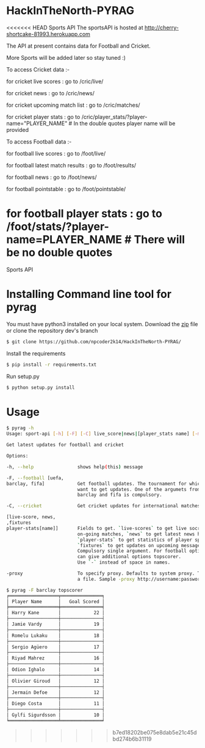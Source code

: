 # HackInTheNorth-PYRAG
<<<<<<< HEAD
Sports API 
The sportsAPI is hosted at http://cherry-shortcake-81993.herokuapp.com

The API at present contains data for Football and Cricket.

More Sports will be added later so stay tuned :)

To access Cricket data :-

for cricket live scores : go to /cric/live/

for cricket news : go to /cric/news/

for cricket upcoming match list : go to /cric/matches/

for cricket player stats : go to /cric/player_stats/?player-name="PLAYER_NAME"  # In the double quotes player name will be provided


To access Football data :-

for football live scores : go to /foot/live/

for football latest match results : go to /foot/results/

for football news : go to /foot/news/

for football pointstable : go to /foot/pointstable/

for football player stats : go to /foot/stats/?player-name=PLAYER_NAME          # There will be no double quotes
=======
Sports API
# Installing Command line tool for pyrag
You must have python3 installed on your local system.
Download the [zip](https://github.com/npcoder2k14/HackInTheNorth-PYRAG/archive/dev.zip) file or clone the repository dev's branch
```bash
$ git clone https://github.com/npcoder2k14/HackInTheNorth-PYRAG/
```
Install the requirements
```bash
$ pip install -r requirements.txt
```
Run setup.py
```bash
$ python setup.py install
```
# Usage
```bash
$ pyrag -h
Usage: sport-api [-h] [-F] [-C] live_score|news|[player_stats name] [-my_fav_team]

Get latest updates for football and cricket

Options:

-h, --help                shows help(this) message

-F, --football [uefa,
barclay, fifa]            Get football updates. The tournament for which you
                          want to get updates. One of the argumets from uefa,
                          barclay and fifa is compulsory.

-C, --cricket             Get cricket updates for international matches.

[live-score, news,
,fixtures
player-stats[name]]       Fields to get. `live-scores` to get live socre of
                          on-going matches, `news` to get latest news headlines,
                          `player-stats` to get statistics of player specified.
                          `fixtures` to get updates on upcoming messages.
                          Compulsory single argument. For football option you
                          can give additional options topscorer.
                          Use `-` instead of space in names.

-proxy                    To specify proxy. Defaults to system proxy. Take name of
                          a file. Sample -proxy http://username:password@host:port/

$ pyrag -F barclay topscorer
╒══════════════════╤═══════════════╕
│ Player Name      │   Goal Scored │
╞══════════════════╪═══════════════╡
│ Harry Kane       │            22 │
├──────────────────┼───────────────┤
│ Jamie Vardy      │            19 │
├──────────────────┼───────────────┤
│ Romelu Lukaku    │            18 │
├──────────────────┼───────────────┤
│ Sergio Agüero    │            17 │
├──────────────────┼───────────────┤
│ Riyad Mahrez     │            16 │
├──────────────────┼───────────────┤
│ Odion Ighalo     │            14 │
├──────────────────┼───────────────┤
│ Olivier Giroud   │            12 │
├──────────────────┼───────────────┤
│ Jermain Defoe    │            12 │
├──────────────────┼───────────────┤
│ Diego Costa      │            11 │
├──────────────────┼───────────────┤
│ Gylfi Sigurdsson │            10 │
╘══════════════════╧═══════════════╛

```


>>>>>>> b7ed18202be075e8dab5e21c45dbd274b6b31119
